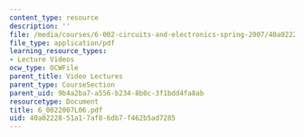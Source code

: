 ```yaml
---
content_type: resource
description: ''
file: /media/courses/6-002-circuits-and-electronics-spring-2007/40a0222851a17af86db7f462b5ad7285_6_0022007L06.pdf
file_type: application/pdf
learning_resource_types:
- Lecture Videos
ocw_type: OCWFile
parent_title: Video Lectures
parent_type: CourseSection
parent_uid: 9b4a2ba7-a556-b234-8b0c-3f1bdd4fa8ab
resourcetype: Document
title: 6_0022007L06.pdf
uid: 40a02228-51a1-7af8-6db7-f462b5ad7285
---
```


